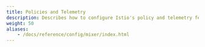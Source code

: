 ```yaml
---
title: Policies and Telemetry
description: Describes how to configure Istio's policy and telemetry features.
weight: 50
aliases:
    - /docs/reference/config/mixer/index.html
---
```

